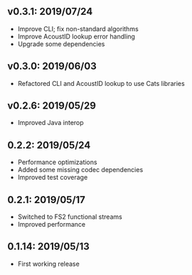 ## v0.3.1: 2019/07/24
- Improve CLI; fix non-standard algorithms
- Improve AcoustID lookup error handling
- Upgrade some dependencies

## v0.3.0: 2019/06/03
- Refactored CLI and AcoustID lookup to use Cats libraries

## v0.2.6: 2019/05/29
- Improved Java interop

## 0.2.2: 2019/05/24
- Performance optimizations
- Added some missing codec dependencies
- Improved test coverage

## 0.2.1: 2019/05/17
- Switched to FS2 functional streams
- Improved performance

## 0.1.14: 2019/05/13
- First working release
